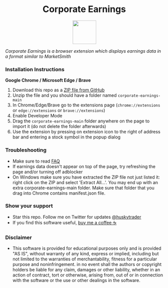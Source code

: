 <h1 align="center">Corporate Earnings</h1>
<p align="center">
  <img src="https://github.com/huskytrader/corporate-earnings/blob/main/src/images/icon.png" width="75" height="75"/>
</p>

*Corporate Earnings is a browser extension which displays earnings data in a format similar to MarketSmith*

### Installation Instructions
**Google Chrome / Microsoft Edge / Brave**
1. Download this repo as a [ZIP file from GitHub](https://github.com/huskytrader/corporate-earnings/archive/main.zip)
1. Unzip the file and you should have a folder named `corporate-earnings-main`
1. In Chrome/Edge/Brave go to the extensions page (`chrome://extensions` or `edge://extensions` or `brave://extensions`)
1. Enable Developer Mode
1. Drag the `corporate-earnings-main` folder anywhere on the page to import it (do not delete the folder afterwards)
1. Use the extension by pressing on extension icon to the right of address bar and entering a stock symbol in the popup dialog


### Troubleshooting
* Make sure to read [FAQ](FAQ.md)
* If earnings data doesn't appear on top of the page, try refreshing the page and/or turning off adblocker
* On Windows make sure you have extracted the ZIP file not just listed it: right click on the ZIP and select 'Extract All...'. You may end up with an extra corporate-earnings-main folder. Make sure that folder that you drag into Chrome contains manifest.json file.

### Show your support
* Star this repo. Follow me on Twitter for updates [@huskytrader](https://twitter.com/huskytrader)
* If you find this software useful, [buy me a coffee ☕](https://www.paypal.com/donate?business=M86QSSYXGLXF2&currency_code=USD)

### Disclaimer
* This software is provided for educational purposes only and is provided "AS IS", without warranty of any kind, express or implied, including but not limited to the warranties of merchantability, fitness for a particular purpose and noninfringement. in no event shall the authors or copyright holders be liable for any claim, damages or other liability, whether in an action of contract, tort or otherwise, arising from, out of or in connection with the software or the use or other dealings in the software.
